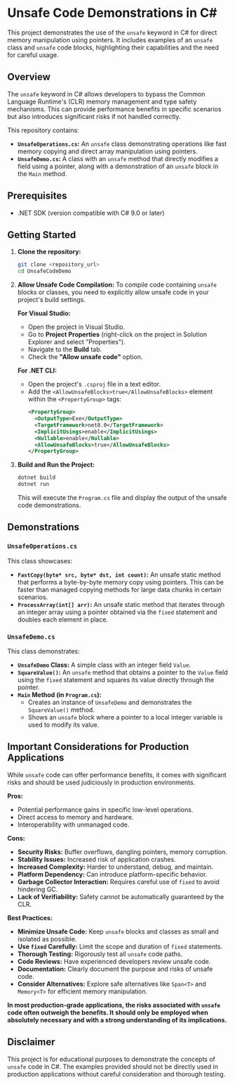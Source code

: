 # Unsafe Code Demonstrations in C#

This project demonstrates the use of the `unsafe` keyword in C# for direct memory manipulation using pointers. It includes examples of an `unsafe` class and `unsafe` code blocks, highlighting their capabilities and the need for careful usage.

## Overview

The `unsafe` keyword in C# allows developers to bypass the Common Language Runtime's (CLR) memory management and type safety mechanisms. This can provide performance benefits in specific scenarios but also introduces significant risks if not handled correctly.

This repository contains:

- **`UnsafeOperations.cs`:** An `unsafe` class demonstrating operations like fast memory copying and direct array manipulation using pointers.
- **`UnsafeDemo.cs`:** A class with an `unsafe` method that directly modifies a field using a pointer, along with a demonstration of an `unsafe` block in the `Main` method.

## Prerequisites

- .NET SDK (version compatible with C# 9.0 or later)

## Getting Started

1.  **Clone the repository:**

    ```bash
    git clone <repository_url>
    cd UnsafeCodeDemo
    ```

2.  **Allow Unsafe Code Compilation:**
    To compile code containing `unsafe` blocks or classes, you need to explicitly allow unsafe code in your project's build settings.

    **For Visual Studio:**

    - Open the project in Visual Studio.
    - Go to **Project Properties** (right-click on the project in Solution Explorer and select "Properties").
    - Navigate to the **Build** tab.
    - Check the **"Allow unsafe code"** option.

    **For .NET CLI:**

    - Open the project's `.csproj` file in a text editor.
    - Add the `<AllowUnsafeBlocks>true</AllowUnsafeBlocks>` element within the `<PropertyGroup>` tags:
      ```xml
      <PropertyGroup>
        <OutputType>Exe</OutputType>
        <TargetFramework>net8.0</TargetFramework>
        <ImplicitUsings>enable</ImplicitUsings>
        <Nullable>enable</Nullable>
        <AllowUnsafeBlocks>true</AllowUnsafeBlocks>
      </PropertyGroup>
      ```

3.  **Build and Run the Project:**

    ```bash
    dotnet build
    dotnet run
    ```

    This will execute the `Program.cs` file and display the output of the unsafe code demonstrations.

## Demonstrations

### `UnsafeOperations.cs`

This class showcases:

- **`FastCopy(byte* src, byte* dst, int count)`:** An unsafe static method that performs a byte-by-byte memory copy using pointers. This can be faster than managed copying methods for large data chunks in certain scenarios.
- **`ProcessArray(int[] arr)`:** An unsafe static method that iterates through an integer array using a pointer obtained via the `fixed` statement and doubles each element in place.

### `UnsafeDemo.cs`

This class demonstrates:

- **`UnsafeDemo` Class:** A simple class with an integer field `Value`.
- **`SquareValue()`:** An `unsafe` method that obtains a pointer to the `Value` field using the `fixed` statement and squares its value directly through the pointer.
- **`Main` Method (in `Program.cs`):**
  - Creates an instance of `UnsafeDemo` and demonstrates the `SquareValue()` method.
  - Shows an `unsafe` block where a pointer to a local integer variable is used to modify its value.

## Important Considerations for Production Applications

While `unsafe` code can offer performance benefits, it comes with significant risks and should be used judiciously in production environments.

**Pros:**

- Potential performance gains in specific low-level operations.
- Direct access to memory and hardware.
- Interoperability with unmanaged code.

**Cons:**

- **Security Risks:** Buffer overflows, dangling pointers, memory corruption.
- **Stability Issues:** Increased risk of application crashes.
- **Increased Complexity:** Harder to understand, debug, and maintain.
- **Platform Dependency:** Can introduce platform-specific behavior.
- **Garbage Collector Interaction:** Requires careful use of `fixed` to avoid hindering GC.
- **Lack of Verifiability:** Safety cannot be automatically guaranteed by the CLR.

**Best Practices:**

- **Minimize Unsafe Code:** Keep `unsafe` blocks and classes as small and isolated as possible.
- **Use `fixed` Carefully:** Limit the scope and duration of `fixed` statements.
- **Thorough Testing:** Rigorously test all `unsafe` code paths.
- **Code Reviews:** Have experienced developers review unsafe code.
- **Documentation:** Clearly document the purpose and risks of unsafe code.
- **Consider Alternatives:** Explore safe alternatives like `Span<T>` and `Memory<T>` for efficient memory manipulation.

**In most production-grade applications, the risks associated with `unsafe` code often outweigh the benefits. It should only be employed when absolutely necessary and with a strong understanding of its implications.**

## Disclaimer

This project is for educational purposes to demonstrate the concepts of `unsafe` code in C#. The examples provided should not be directly used in production applications without careful consideration and thorough testing.
